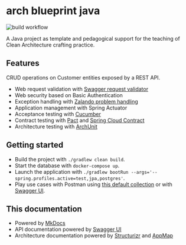 # arch blueprint java
![build workflow](https://github.com/vondacho/arch-blueprint-java/actions/workflows/build.yml/badge.svg)

A Java project as template and pedagogical support for the teaching of Clean Architecture crafting practice.

## Features
CRUD operations on Customer entities exposed by a REST API.

- Web request validation with [Swagger request validator](https://bitbucket.org/atlassian/swagger-request-validator/src/master/)
- Web security based on Basic Authentication
- Exception handling with [Zalando problem handling](https://github.com/zalando/problem-spring-web)
- Application management with Spring Actuator
- Acceptance testing with [Cucumber](https://cucumber.io/docs/cucumber/)
- Contract testing with [Pact](https://docs.pact.io/) and [Spring Cloud Contract](https://softwaremill.com/contract-testing-spring-cloud-contract/)
- Architecture testing with [ArchUnit](https://www.archunit.org/motivation)

## Getting started
- Build the project with `./gradlew clean build`.
- Start the database with `docker-compose up`.
- Launch the application with `./gradlew bootRun --args='--spring.profiles.active=test,jpa,postgres'`.
- Play use cases with Postman using [this default collection](https://vondacho.github.io/arch-blueprint-java/postman/postman_collection.json) or with [Swagger UI](https://vondacho.github.io/arch-blueprint-java/api/).

## This documentation
- Powered by [MkDocs](https://www.mkdocs.org/getting-started/)
- API documentation powered by [Swagger UI](https://swagger.io/tools/swagger-ui/)
- Architecture documentation powered by [Structurizr](https://structurizr.com/) and [AppMap](https://appmap.io/docs/appmap-overview.html)

